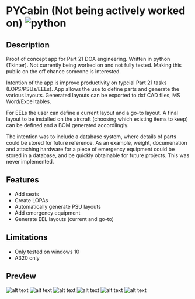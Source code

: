 # PYCabin (Not being actively worked on) ![python](https://img.shields.io/badge/python-3.6+-blue)

## Description
Proof of concept app for Part 21 DOA engineering. Written in python (Tkinter).
Not currently being worked on and not fully tested. Making this public on the off chance someone is interested.

Intention of the app is improve productivity on typcial Part 21 tasks (LOPS/PSUs/EELs).
App allows the use to define parts and generate the various layouts.
Generated layouts can be exported to dxf CAD files, MS Word/Excel tables.

For EELs the user can define a current layout and a go-to layout. A final layout to be installed on the aircraft (choosing which existing items to keep) can be defined and a BOM generated accordiingly.

The intention was to include a database system, where details of parts could be stored for future reference. As an example, weight, documenation and attaching hardware for a piece of emergency equipment could be stored in a database, and be quickly obtainable for future projects. This was never implemented.

## Features
  - Add seats
  - Create LOPAs
  - Automatically generate PSU layouts
  - Add emergency equipment
  - Generate EEL layouts (current and go-to)

## Limitations
  - Only tested on windows 10
  - A320 only

## Preview
![alt text](https://i.imgur.com/T9TXdQA.jpg)
![alt text](https://i.imgur.com/TGQvXVe.jpg)
![alt text](https://i.imgur.com/sTjxOTz.jpg)
![alt text](https://i.imgur.com/sib1nz0.jpg)
![alt text](https://i.imgur.com/cerZ2mg.jpg)
![alt text](https://i.imgur.com/7wHgmzi.jpg)

